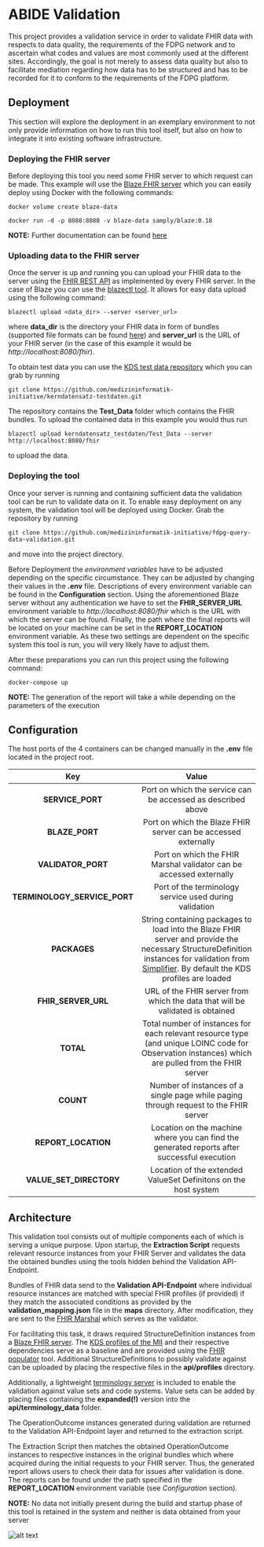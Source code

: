 # ABIDE Validation
This project provides a validation service in order to validate FHIR data
with respects to data quality, the requirements of the FDPG network and to 
ascertain what codes and values are most commonly used at the different sites.
Accordingly, the goal is not merely to assess data quality but also to 
facilitate mediation regarding how data has to be structured and has to be 
recorded for it to conform to the requirements of the FDPG platform.

## Deployment
This section will explore the deployment in an exemplary environment to not only provide information on
how to run this tool itself, but also on how to integrate it into existing software infrastructure.

### Deploying the FHIR server
Before deploying this tool you need some FHIR server to which request can be made. This example will use
the [Blaze FHIR server](https://github.com/samply/blaze) which you can easily deploy using Docker with
the following commands:

```docker volume create blaze-data```

```docker run -d -p 8080:8080 -v blaze-data samply/blaze:0.18```

**NOTE:** Further documentation can be found [here](https://github.com/samply/blaze/blob/master/docs/deployment/docker-deployment.md)

### Uploading data to the FHIR server
Once the server is up and running you can upload your FHIR data to the server using the [FHIR REST API](https://www.hl7.org/fhir/http.html)
as implemented by every FHIR server. In the case of Blaze you can use the [blazectl tool](https://github.com/samply/blazectl).
It allows for easy data upload using the following command:

```blazectl upload <data_dir> --server <server_url>```

where **data_dir** is the directory your FHIR data in form of bundles (supported file formats can be found [here](https://github.com/samply/blazectl#upload))
and **server_url** is the URL of your FHIR server (in the case of this example it would be *http://localhost:8080/fhir*).

To obtain test data you can use the [KDS test data repository](https://github.com/medizininformatik-initiative/kerndatensatz-testdaten)
which you can grab by running 

```git clone https://github.com/medizininformatik-initiative/kerndatensatz-testdaten.git```

The repository contains the **Test_Data** folder which contains the FHIR bundles. To upload the contained data in this
example you would thus run

```blazectl upload kerndatensatz_testdaten/Test_Data --server http://localhost:8080/fhir```

to upload the data.

### Deploying the tool
Once your server is running and containing sufficient data the validation tool can be run to validate data on it. To
enable easy deployment on any system, the validation tool will be deployed using Docker. Grab the repository by running

```git clone https://github.com/medizininformatik-initiative/fdpg-query-data-validation.git```

and move into the project directory.

Before Deployment the *environment variables* have to be adjusted depending on the specific circumstance. They can be adjusted by changing 
their values in the **.env** file. Descriptions of every environment variable can be found in the **Configuration**
section. Using the aforementioned Blaze server without any authentication we have to set the **FHIR_SERVER_URL** 
environment variable to *http://localhost:8080/fhir* which is the URL with which the server can be found. Finally, the 
path where the final reports will be located on your machine can be set in the **REPORT_LOCATION** environment variable.
As these two settings are dependent on the specific system this tool is run, you will very likely have to adjust them.

After these preparations you can run this project using the following command:

```docker-compose up```

**NOTE:** The generation of the report will take a while depending on the parameters of the execution

## Configuration
The host ports of the 4 containers can be changed manually in the **.env** file located in the project
root.

|             Key              |                                                                                                          Value                                                                                                          |
|:----------------------------:|:-----------------------------------------------------------------------------------------------------------------------------------------------------------------------------------------------------------------------:|
|       **SERVICE_PORT**       |                                                                              Port on which the service can be accessed as described above                                                                               |
|        **BLAZE_PORT**        |                                                                             Port on which the Blaze FHIR server can be accessed externally                                                                              |
|      **VALIDATOR_PORT**      |                                                                           Port on which the FHIR Marshal validator can be accessed externally                                                                           |
| **TERMINOLOGY_SERVICE_PORT** |                                                                                 Port of the terminology service used during validation                                                                                  |
|         **PACKAGES**         | String containing packages to load into the Blaze FHIR server and provide the necessary StructureDefinition instances for validation from [Simplifier](https://simplifier.net/). By default the KDS profiles are loaded |
|     **FHIR_SERVER_URL**      |                                                                      URL of the FHIR server from which the data that will be validated is obtained                                                                      |
|          **TOTAL**           |                                    Total number of instances for each relevant resource type (and unique LOINC code for Observation instances) which are pulled from the FHIR server                                    |
|          **COUNT**           |                                                                  Number of instances of a single page while paging through request to the FHIR server                                                                   |
|     **REPORT_LOCATION**      |                                                               Location on the machine where you can find the generated reports after successful execution                                                               |
|     **VALUE_SET_DIRECTORY**      |                                                               Location of the extended ValueSet Definitons on the host system                                                               |

## Architecture
This validation tool consists out of multiple components each of which is serving a unique purpose. Upon startup, the 
**Extraction Script** requests relevant resource instances from your FHIR Server and validates the data the obtained 
bundles using the tools hidden behind the Validation API-Endpoint.

Bundles of FHIR data send to the **Validation API-Endpoint** where individual resource instances are matched with
special FHIR profiles (if provided) if they match the associated conditions as provided by the 
**validation_mapping.json** file in the **maps** directory. After modification, they are sent to
the [FHIR Marshal](https://github.com/itcr-uni-luebeck/fhir-marshal) which serves as the validator. 

For facilitating this task, it draws required StructureDefinition instances from a 
[Blaze FHIR server](https://github.com/samply/blaze). The [KDS profiles of the MII](https://simplifier.net/organization/koordinationsstellemii/~projects)
and their respective dependencies serve as a baseline and are provided using the [FHIR populator](https://pypi.org/project/fhir-populator/)
tool. Additional StructureDefinitions to possibly validate against can be uploaded by placing the respective
files in the **api/profiles** directory.

Additionally, a lightweight [terminology server](https://github.com/paulolaup/termite) is included to enable the 
validation against value sets and code systems. Value sets can be added by placing files containing
the **expanded(!)** version into the **api/terminology_data** folder.

The OperationOutcome instances generated during validation are returned to the Validation API-Endpoint layer and
returned to the extraction script.

The Extraction Script then matches the obtained OperationOutcome instances to respective instances in the original
bundles which where acquired during the initial requests to your FHIR server. Thus, the generated report allows users to
check their data for issues after validation is done. The reports can be found under the path specified in the 
**REPORT_LOCATION** environment variable (see *Configuration* section).

**NOTE:** No data not initially present during the build and startup phase of this tool is retained in the system and
neither is data obtained from your server

![alt text](architecture.PNG)
